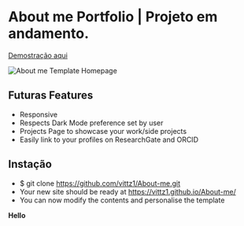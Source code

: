 # About me Portfolio | Projeto em andamento.

[Demostração aqui](https://vittz.github.io)

![About me Template Homepage](https://i.imgur.com/zvbcHNk.png)

## Futuras Features
- Responsive
- Respects Dark Mode preference set by user
- Projects Page to showcase your work/side projects
- Easily link to your profiles on ResearchGate and ORCID

## Instação
* $ git clone https://github.com/vittz1/About-me.git
* Your new site should be ready at https://vittz1.github.io/About-me/
* You can now modify the contents and personalise the template

**Hello**
